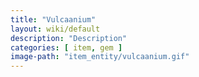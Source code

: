 ```yaml
---
title: "Vulcaanium"
layout: wiki/default
description: "Description"
categories: [ item, gem ]
image-path: "item_entity/vulcaanium.gif"
---
```

